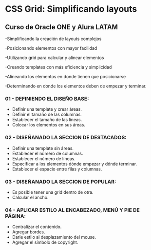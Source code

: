# CSS Grid: Simplificando layouts
## Curso de Oracle ONE y Alura LATAM

-Simplificando la creación de layouts complejos

-Posicionando elementos con mayor facilidad

-Utilizando grid para calcular y alinear elementos

-Creando templates con más eficiencia y simplicidad

-Alineando los elementos en donde tienen que posicionarse

-Determinando en donde los elementos deben de empezar y terminar.

### 01 - DEFINIENDO EL DISEÑO BASE:
* Definir una template y crear áreas.
* Definir el tamaño de las columnas.
* Establecer el tamaño de las líneas.
* Colocar los elementos en sus áreas.

### 02 - DISEÑANADO LA SECCION DE DESTACADOS:
* Definir una template sin áreas.
* Establecer el número de columnas.
* Establecer el número de líneas.
* Especificar a los elementos dónde empezar y dónde terminar.
* Establecer el espacio entre filas y columnas.

### 03 - DISEÑANADO LA SECCION DE POPULAR:
* Es posible tener una grid dentro de otra.
* Calcular el ancho.

### 04 - APLICAR ESTILO AL ENCABEZADO, MENÚ Y PIE DE PÁGINA:
* Centralizar el contenido.
* Agregar bordes.
* Darle estilo al desplazamiento del mouse.
* Agregar el símbolo de copyright.


